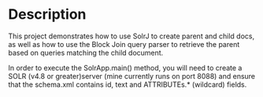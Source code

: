 # Description 
This project demonstrates how to use SolrJ to create parent and child docs, as well as how to use the Block Join query parser to retrieve the parent based on queries matching the child document.

In order to execute the SolrApp.main() method, you will need to create a SOLR (v4.8 or greater)server (mine currently runs on port 8088) and ensure that the schema.xml contains id, text and ATTRIBUTEs.* (wildcard) fields.
